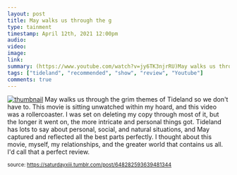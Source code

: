 ```yaml
---
layout: post
title: May walks us through the g
type: tainment
timestamp: April 12th, 2021 12:00pm
audio: 
video: 
image: 
link: 
summary: (https://www.youtube.com/watch?v=jy6TK3njrRU)May walks us through the grim themes of Tideland so we don't have to.This movie is sitting u...
tags: ["tideland", "recommended", "show", "review", "Youtube"]
comments: true
---
```


[![thumbnail](http://i3.ytimg.com/vi/jy6TK3njrRU/hqdefault.jpg)](https://www.youtube.com/watch?v=jy6TK3njrRU)
May walks us through the grim themes of Tideland so we don't have to.
This movie is sitting unwatched within my hoard, and this video was a rollercoaster.  I was set on deleting my copy through most of it, but the longer it went on, the more intricate and personal things got.  Tideland has lots to say about personal, social, and natural situations, and May captured and reflected all the best parts perfectly.  I thought about this movie, myself, my relationships, and the greater world that contains us all.  I'd call that a perfect review.
  
<small>source: https://saturdayxiii.tumblr.com/post/648282593639481344</small>
